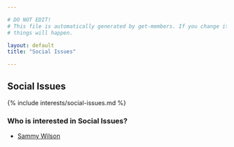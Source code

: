 ```yaml
---

# DO NOT EDIT!
# This file is automatically generated by get-members. If you change it, bad
# things will happen.

layout: default
title: "Social Issues"

---
```


## Social Issues

{% include interests/social-issues.md %}

### Who is interested in Social Issues?


* [Sammy Wilson](/members/sammy-wilson.html)
